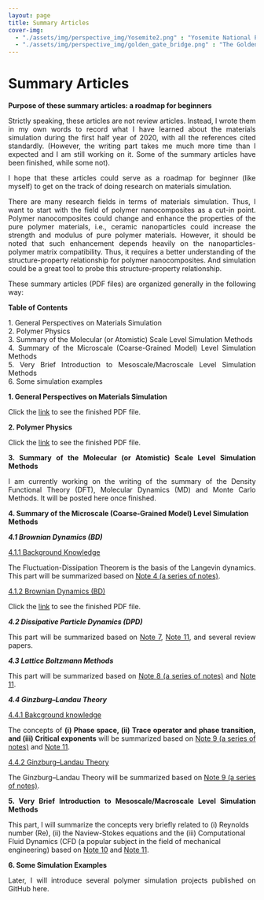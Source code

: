 ```yaml
---
layout: page
title: Summary Articles
cover-img: 
  - "./assets/img/perspective_img/Yosemite2.png" : "Yosemite National Park , Jun 2016"
  - "./assets/img/perspective_img/golden_gate_bridge.png" : "The Golden Gate Bridge @San Francisco, May 2017"
---
```


# Summary Articles
<p style="text-align: justify"> </p>
<p style="text-align: justify"> </p>

<b> Purpose of these summary articles: a roadmap for beginners </b>

<p style="text-align: justify"> Strictly speaking, these articles are not review articles. Instead, I wrote them in my own words to record what I have learned about the materials simulation during the first half year of 2020, with all the references cited standardly. (However, the writing part takes me much more time than I expected and I am still working on it. Some of the summary articles have been finished, while some not).

<p style="text-align: justify"> I hope that these articles could serve as a roadmap for beginner (like myself) to get on the track of doing research on materials simulation. </p>

<p style="text-align: justify"> There are many research fields in terms of materials simulation. Thus, I want to start with the field of polymer nanocomposites as a cut-in point. Polymer nanocomposites could change and enhance the properties of the pure polymer materials, i.e., ceramic nanoparticles could increase the strength and modulus of pure polymer materials. However, it should be noted that such enhancement depends heavily on the nanoparticles-polymer matrix compatibility. Thus, it requires a better understanding of the structure-property relationship for polymer nanocomposites. And simulation could be a great tool to probe this structure-property relationship. </p>

<p style="text-align: justify"> These summary articles (PDF files) are organized generally in the following way: </p>

<p style="text-align: justify"> <b> Table of Contents </b> </p>

<p style="text-align: justify"> 1. General Perspectives on Materials Simulation
<br>2. Polymer Physics 
<br>3. Summary of the Molecular (or Atomistic) Scale Level Simulation Methods 
<br>4. Summary of the Microscale (Coarse-Grained Model) Level Simulation Methods 
<br>5. Very Brief Introduction to Mesoscale/Macroscale Level Simulation Methods
<br>6. Some simulation examples </p>

<p style="text-align: justify"> </p>
<p style="text-align: justify"> </p>
<p style="text-align: justify"> </p>

<p style="text-align: justify"> <b> 1. General Perspectives on Materials Simulation </b> </p>
<p style="text-align: justify"> Click the <a href="https://drive.google.com/file/d/1kDah1F-wAiLNm8QHEpMBobOn7I9p0jaz/view?usp=sharing">link</a> to see the finished PDF file. </p>

<p style="text-align: justify"> </p>

<p style="text-align: justify"> <b> 2. Polymer Physics </b> </p>
<p style="text-align: justify"> Click the <a href="https://drive.google.com/file/d/1PLAWguHrLTZ6jn2sdAVnEYv-bd2dI-r6/view?usp=sharing">link</a> to see the finished PDF file. </p>

<p style="text-align: justify"> </p>

<p style="text-align: justify"> <b> 3. Summary of the Molecular (or Atomistic) Scale Level Simulation Methods </b> </p>
<p style="text-align: justify"> I am currently working on the writing of the summary of the Density Functional Theory (DFT), Molecular Dynamics (MD) and Monte Carlo Methods. It will be posted here once finished. </p>

<p style="text-align: justify"> </p>

<b> 4. Summary of the Microscale (Coarse-Grained Model) Level Simulation Methods </b>
<p style="text-align: justify"> </p>       

<p style="text-align: justify"> <b><i> 4.1 Brownian Dynamics (BD) </i></b> </p>

<p style="text-align: justify"> <u>4.1.1 Background Knowledge</u> </p>

<p style="text-align: justify"> The Fluctuation-Dissipation Theorem is the basis of the Langevin dynamics. This part will be summarized based on <a href="https://drive.google.com/drive/folders/198Q3xKglre_yNkWnau_A_4KK9t9ybcp0?usp=sharing">Note 4 (a series of notes)</a>. </p>

<p style="text-align: justify"> </p>

<p style="text-align: justify"> <u>4.1.2 Brownian Dynamics (BD)</u> </p>
<p style="text-align: justify"> Click the <a href="https://drive.google.com/file/d/1ohz_ZVlydgGSDZZF2zYL934YFq2ttYSt/view?usp=sharing">link</a> to see the finished PDF file. </p>

<p style="text-align: justify"> </p>

<p style="text-align: justify"> <b><i> 4.2 Dissipative Particle Dynamics (DPD) </i></b> </p>
<p style="text-align: justify"> This part will be summarized based on <a href="https://drive.google.com/file/d/1zHPnoG_ifda7WFq5lECKJAb2ZBPtkNQO/view?usp=sharing">Note 7</a>, <a href="https://drive.google.com/file/d/1mknpAKVLXZ2P007IlklXQD7ccbgKdilX/view?usp=sharing">Note 11</a>, and several review papers. </p>

<p style="text-align: justify"> </p>

<p style="text-align: justify"> <b><i> 4.3 Lattice Boltzmann Methods </i></b> </p>
<p style="text-align: justify"> This part will be summarized based on <a href="https://drive.google.com/drive/folders/107L-JYqCPOddcQ3E0qHeuIz5OA7Ayb5L?usp=sharing">Note 8 (a series of notes)</a> and <a href="https://drive.google.com/file/d/1mknpAKVLXZ2P007IlklXQD7ccbgKdilX/view?usp=sharing">Note 11</a>. </p>

<p style="text-align: justify"> </p>

<p style="text-align: justify"> <b><i> 4.4 Ginzburg–Landau Theory </i></b> </p>

<p style="text-align: justify"> <u>4.4.1 Bakcground knowledge</u> </p>
<p style="text-align: justify"> The concepts of <b>(i) Phase space, (ii) Trace operator and phase transition, and (iii) Critical exponents</b> will be summarized based on <a href="https://drive.google.com/drive/folders/1xk27urM1dFVMYPSYagm1ps2MIpxQBQk5?usp=sharing">Note 9 (a series of notes)</a> and <a href="https://drive.google.com/file/d/1mknpAKVLXZ2P007IlklXQD7ccbgKdilX/view?usp=sharing">Note 11</a>. </p>

<p style="text-align: justify"> <u>4.4.2 Ginzburg–Landau Theory</u> </p>
<p style="text-align: justify"> The Ginzburg–Landau Theory will be summarized based on <a href="https://drive.google.com/drive/folders/1xk27urM1dFVMYPSYagm1ps2MIpxQBQk5?usp=sharing">Note 9 (a series of notes)</a>. </p>
<p style="text-align: justify"> </p>

<p style="text-align: justify"> <b> 5. Very Brief Introduction to Mesoscale/Macroscale Level Simulation Methods </b> </p>

This part, I will summarize the concepts very briefly related to (i) Reynolds number (Re), (ii) the Naview-Stokes equations and the (iii) Computational Fluid Dynamics (CFD (a popular subject in the field of mechanical engineering) based on <a href="https://drive.google.com/file/d/1gI_B-gzNL3P3xuXzXAO9uvvM9_g0sYMv/view?usp=sharing">Note 10</a> and <a href="https://drive.google.com/file/d/1mknpAKVLXZ2P007IlklXQD7ccbgKdilX/view?usp=sharing">Note 11</a>.

<p style="text-align: justify"> </p>

<p style="text-align: justify"> <b> 6. Some Simulation Examples </b> </p>
<p style="text-align: justify"> Later, I will introduce several polymer simulation projects published on GitHub here.</p>
 
